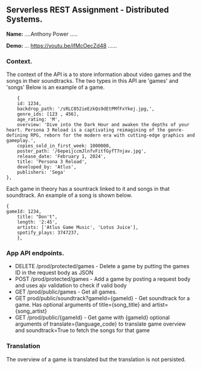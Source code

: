 ## Serverless REST Assignment - Distributed Systems.

__Name:__ ....Anthony Power .....

__Demo:__ ... https://youtu.be/ifMcOecZd48 ......

### Context.

The context of the API is a to store information about video games and the songs in their soundtracks.
The two types in this API are 'games' and 'songs'
Below is an example of a game.
```
    {
    id: 1234,
    backdrop_path: '/sRLC052ieEzkQs9dEtPMfFxYkej.jpg,',
    genre_ids: [123 , 456],
    age_rating: 'M',
    overview: 'Dive into the Dark Hour and awaken the depths of your heart. Persona 3 Reload is a captivating reimagining of the genre-defining RPG, reborn for the modern era with cutting-edge graphics and gameplay.',
    copies_sold_in_first_week: 1000000,
    poster_path: '/6epeijccmJlnfvFitfGyfT7njav.jpg',
    release_date: 'February 1, 2024',
    title: 'Persona 3 Reload',
    developed_by: 'Atlus',
    publishers: 'Sega'
},
```
Each game in theory has a sountrack linked to it and songs in that soundtrack.
An example of a song is shown below.
```
{
gameId: 1234,
    title: "Don't",
    length: '2:45',
    artists: ['Atlus Game Music', 'Lotus Juice'],
    spotify_plays: 3747237,
    },
```

### App API endpoints.

+ DELETE /prod/protected/games - Delete a game by putting the games ID in the request body as JSON
+ POST /prod/protected/games - Add a game by posting a request body and uses ajv validation to check if valid body
+ GET /prod/public/games - Get all games.
+ GET prod/public/soundtrack?gameId={gameId} - Get soundtrack for a game. Has optional arguments of title={song_title} and artist={song_artist}
+ GET /prod/public/{gameId} - Get game with {gameId} optional arguments of translate={language_code} to translate game overview and soundtrack=True to fetch the songs for that game

### Translation 

The overview of a game is translated but the translation is not persisted.

